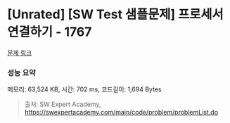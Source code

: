 # [Unrated] [SW Test 샘플문제] 프로세서 연결하기 - 1767 

[문제 링크](https://swexpertacademy.com/main/code/problem/problemDetail.do?contestProbId=AV4suNtaXFEDFAUf) 

### 성능 요약

메모리: 63,524 KB, 시간: 702 ms, 코드길이: 1,694 Bytes



> 출처: SW Expert Academy, https://swexpertacademy.com/main/code/problem/problemList.do